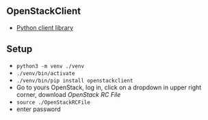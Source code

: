 ## OpenStackClient
 - [Python client library](https://docs.openstack.org/python-openstackclient/latest/)
## Setup
 - `python3 -m venv ./venv`
 - `./venv/bin/activate`
 - `./venv/bin/pip install openstackclient`
 - Go to yours OpenStack, log in, click on a dropdown in upper right corner, download _OpenStack RC File_
 - `source ./OpenStackRCFile`
 - enter password

